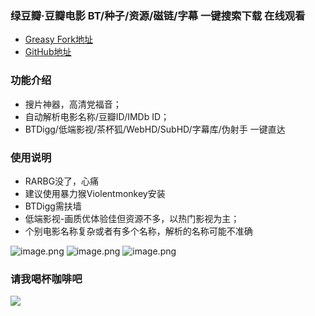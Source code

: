 ### 绿豆瓣·豆瓣电影 BT/种子/资源/磁链/字幕 一键搜索下载 在线观看

* [Greasy Fork地址](https://greasyfork.org/zh-CN/scripts/401525)
* [GitHub地址](https://github.com/94leon/movie.plus)

### 功能介绍

* 搜片神器，高清党福音；
* 自动解析电影名称/豆瓣ID/IMDb ID；
* BTDigg/低端影视/茶杯狐/WebHD/SubHD/字幕库/伪射手 一键直达

### 使用说明

* RARBG没了，心痛
* 建议使用暴力猴Violentmonkey安装
* BTDigg需扶墙
* 低端影视-画质优体验佳但资源不多，以热门影视为主；
* 个别电影名称复杂或者有多个名称，解析的名称可能不准确

![image.png](https://i.loli.net/2020/12/10/8xzK32E7fVsUTHw.png)
![image.png](https://i.loli.net/2020/12/10/95ao83qrLQsNmjZ.png)
![image.png](https://i.loli.net/2020/12/10/6laQONzicyZwq2v.png)

### 请我喝杯咖啡吧

![](https://i.loli.net/2020/10/15/OLhUg4ZpGb9l2cK.png)
